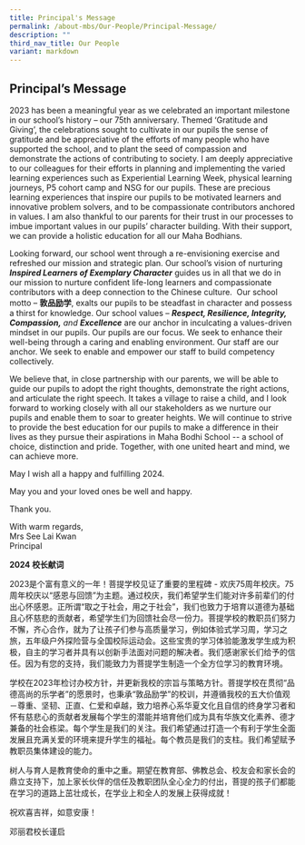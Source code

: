 ```yaml
---
title: Principal's Message
permalink: /about-mbs/Our-People/Principal-Message/
description: ""
third_nav_title: Our People
variant: markdown
---
```

## Principal’s Message

    

2023 has been a meaningful year as we celebrated an important milestone in our school’s history – our 75th anniversary. Themed ‘Gratitude and Giving’, the celebrations sought to cultivate in our pupils the sense of gratitude and be appreciative of the efforts of many people who have supported the school, and to plant the seed of compassion and demonstrate the actions of contributing to society. I am deeply appreciative to our colleagues for their efforts in planning and implementing the varied learning experiences such as Experiential Learning Week, physical learning journeys, P5 cohort camp and NSG for our pupils. These are precious learning experiences that inspire our pupils to be motivated learners and innovative problem solvers, and to be compassionate contributors anchored in values. I am also thankful to our parents for their trust in our processes to imbue important values in our pupils’ character building. With their support, we can provide a holistic education for all our Maha Bodhians. &nbsp;

Looking forward, our school went through a re-envisioning exercise and refreshed our mission and strategic plan. Our school’s vision of nurturing **_Inspired Learners of Exemplary Character_** guides us in all that we do in our mission to nurture confident life-long learners and compassionate contributors with a deep connection to the Chinese culture.&nbsp; Our school motto – **敦品励学**, exalts our pupils to be steadfast in character and possess a thirst for knowledge. Our school values – **_Respect, Resilience, Integrity, Compassion,_** _and **Excellence**_ are our anchor in inculcating a values-driven mindset in our pupils. Our pupils are our focus. We seek to enhance their well-being through a caring and enabling environment. Our staff are our anchor. We seek to enable and empower our staff to build competency collectively.

We believe that, in close partnership with our parents, we will be able to guide our pupils to adopt the right thoughts, demonstrate the right actions, and articulate the right speech. It takes a village to raise a child, and I look forward to working closely with all our stakeholders as we nurture our pupils and enable them to soar to greater heights. We will continue to strive to provide the best education for our pupils to make a difference in their lives as they pursue their aspirations in Maha Bodhi School -- a school of choice, distinction and pride. Together, with one united heart and mind, we can achieve more.

May I wish all a happy and fulfilling 2024.

May you and your loved ones be well and happy.

Thank you.

With warm regards, <br>
Mrs See Lai Kwan <br>
Principal

**2024 校长献词**

2023是个富有意义的一年！菩提学校见证了重要的里程碑 \- 欢庆75周年校庆。75周年校庆以“感恩与回馈”为主题。通过校庆，我们希望学生们能对许多前辈们的付出心怀感恩。正所谓“取之于社会，用之于社会”，我们也致力于培育以道德为基础且心怀慈悲的贡献者，希望学生们为回馈社会尽一份力。菩提学校的教职员们努力不懈，齐心合作，就为了让孩子们参与高质量学习，例如体验式学习周，学习之旅，五年级户外探险营与全国校际运动会。这些宝贵的学习体验能激发学生成为积极，自主的学习者并具有以创新手法面对问题的解决者。我们感谢家长们给予的信任。因为有您的支持，我们能致力为菩提学生制造一个全方位学习的教育环境。

学校在2023年检讨办校方针，并更新我校的宗旨与策略方针。菩提学校在贯彻“品德高尚的乐学者”的愿景时，也秉承“敦品励学”的校训，并遵循我校的五大价值观－尊重、坚韧、正直、仁爱和卓越，致力培养心系华夏文化且自信的终身学习者和怀有慈悲心的贡献者发展每个学生的潜能并培育他们成为具有华族文化素养、德才兼备的社会栋梁。每个学生是我们的关注。我们希望通过打造一个有利于学生全面发展且充满关爱的环境来提升学生的福祉。每个教员是我们的支柱。我们希望赋予教职员集体建设的能力。

树人与育人是教育使命的重中之重。期望在教育部、佛教总会、校友会和家长会的鼎立支持下，加上家长伙伴的信任及教职团队全心全力的付出，菩提的孩子们都能在学习的道路上茁壮成长，在学业上和全人的发展上获得成就！

祝欢喜吉祥，如意安康！

邓丽君校长谨启